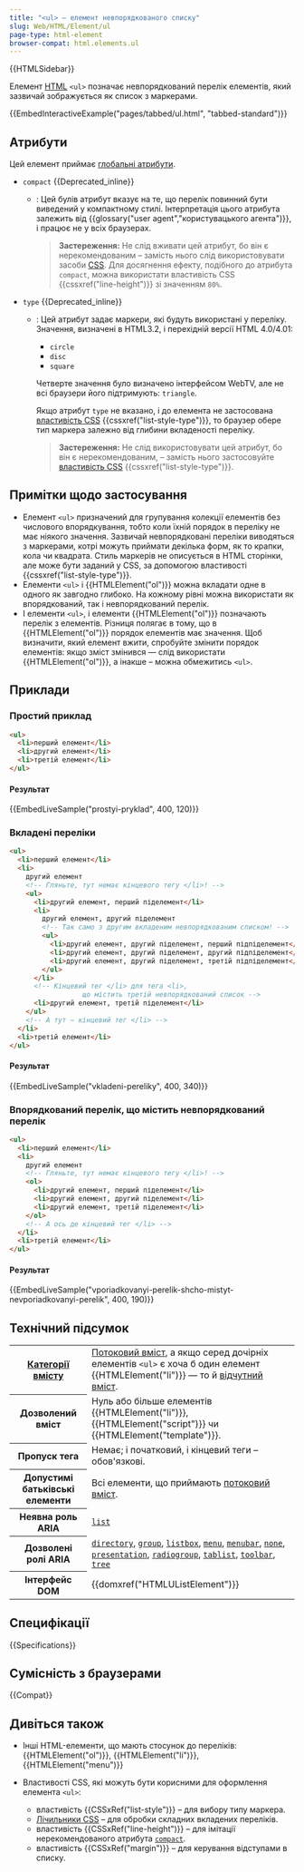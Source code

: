 ```yaml
---
title: "<ul> — елемент невпорядкованого списку"
slug: Web/HTML/Element/ul
page-type: html-element
browser-compat: html.elements.ul
---
```


{{HTMLSidebar}}

Елемент [HTML](/uk/docs/Web/HTML) `<ul>` позначає невпорядкований перелік елементів, який зазвичай зображується як список з маркерами.

{{EmbedInteractiveExample("pages/tabbed/ul.html", "tabbed-standard")}}

## Атрибути

Цей елемент приймає [глобальні атрибути](/uk/docs/Web/HTML/Global_attributes).

- `compact` {{Deprecated_inline}}

  - : Цей булів атрибут вказує на те, що перелік повинний бути виведений у компактному стилі. Інтерпретація цього атрибута залежить від {{glossary("user agent","користувацького агента")}}, і працює не у всіх браузерах.

    > **Застереження:** Не слід вживати цей атрибут, бо він є нерекомендованим – замість нього слід використовувати засоби [CSS](/uk/docs/Web/CSS). Для досягнення ефекту, подібного до атрибута `compact`, можна використати властивість CSS {{cssxref("line-height")}} зі значенням `80%`.

- `type` {{Deprecated_inline}}

  - : Цей атрибут задає маркери, які будуть використані у переліку. Значення, визначені в HTML3.2, і перехідній версії HTML 4.0/4.01:

    - `circle`
    - `disc`
    - `square`

    Четверте значення було визначено інтерфейсом WebTV, але не всі браузери його підтримують: `triangle`.

    Якщо атрибут `type` не вказано, і до елемента не застосована [властивість CSS](/uk/docs/Web/CSS) {{cssxref("list-style-type")}}, то браузер обере тип маркера залежно від глибини вкладеності переліку.

    > **Застереження:** Не слід використовувати цей атрибут, бо він є нерекомендованим, – замість нього застосовуйте [властивість CSS](/uk/docs/Web/CSS) {{cssxref("list-style-type")}}.

## Примітки щодо застосування

- Елемент `<ul>` призначений для групування колекції елементів без числового впорядкування, тобто коли їхній порядок в переліку не має ніякого значення. Зазвичай невпорядковані переліки виводяться з маркерами, котрі можуть приймати декілька форм, як то крапки, кола чи квадрата. Стиль маркерів не описується в HTML сторінки, але може бути заданий у CSS, за допомогою властивості {{cssxref("list-style-type")}}.
- Елементи `<ul>` і {{HTMLElement("ol")}} можна вкладати одне в одного як завгодно глибоко. На кожному рівні можна використати як впорядкований, так і невпорядкований перелік.
- І елементи `<ul>`, і елементи {{HTMLElement("ol")}} позначають перелік з елементів. Різниця полягає в тому, що в {{HTMLElement("ol")}} порядок елементів має значення. Щоб визначити, який елемент вжити, спробуйте змінити порядок елементів: якщо зміст змінився — слід використати {{HTMLElement("ol")}}, а інакше – можна обмежитись `<ul>`.

## Приклади

### Простий приклад

```html
<ul>
  <li>перший елемент</li>
  <li>другий елемент</li>
  <li>третій елемент</li>
</ul>
```

#### Результат

{{EmbedLiveSample("prostyi-pryklad", 400, 120)}}

### Вкладені переліки

```html
<ul>
  <li>перший елемент</li>
  <li>
    другий елемент
    <!-- Гляньте, тут немає кінцевого тегу </li>! -->
    <ul>
      <li>другий елемент, перший піделемент</li>
      <li>
        другий елемент, другий піделемент
        <!-- Так само з другим вкладеним невпорядкованим списком! -->
        <ul>
          <li>другий елемент, другий піделемент, перший підпіделемент</li>
          <li>другий елемент, другий піделемент, другий підпіделемент</li>
          <li>другий елемент, другий піделемент, третій підпіделемент</li>
        </ul>
      </li>
      <!-- Кінцевий тег </li> для тега <li>,
                  що містить третій невпорядкований список -->
      <li>другий елемент, третій піделемент</li>
    </ul>
    <!-- А тут — кінцевий тег </li> -->
  </li>
  <li>третій елемент</li>
</ul>
```

#### Результат

{{EmbedLiveSample("vkladeni-pereliky", 400, 340)}}

### Впорядкований перелік, що містить невпорядкований перелік

```html
<ul>
  <li>перший елемент</li>
  <li>
    другий елемент
    <!-- Гляньте, тут немає кінцевого тегу </li>! -->
    <ol>
      <li>другий елемент, перший піделемент</li>
      <li>другий елемент, другий піделемент</li>
      <li>другий елемент, третій піделемент</li>
    </ol>
    <!-- А ось де кінцевий тег </li> -->
  </li>
  <li>третій елемент</li>
</ul>
```

#### Результат

{{EmbedLiveSample("vporiadkovanyi-perelik-shcho-mistyt-nevporiadkovanyi-perelik", 400, 190)}}

## Технічний підсумок

<table class="properties">
  <tbody>
    <tr>
      <th scope="row">
        <a href="/uk/docs/Web/HTML/Content_categories"
          >Категорії вмісту</a
        >
      </th>
      <td>
        <a href="/uk/docs/Web/HTML/Content_categories#potokovyi-vmist"
          >Потоковий вміст</a
        >, а якщо серед дочірніх елементів <code>&#x3C;ul></code> є хоча б один елемент {{HTMLElement("li")}} &mdash; то й
        <a href="/uk/docs/Web/HTML/Content_categories#vidchutnyi-vmist"
          >відчутний вміст</a
        >.
      </td>
    </tr>
    <tr>
      <th scope="row">Дозволений вміст</th>
      <td>
        Нуль або більше елементів {{HTMLElement("li")}}, {{HTMLElement("script")}} чи {{HTMLElement("template")}}.
      </td>
    </tr>
    <tr>
      <th scope="row">Пропуск тега</th>
      <td>Немає; і початковий, і кінцевий теги – обов'язкові.</td>
    </tr>
    <tr>
      <th scope="row">Допустимі батьківські елементи</th>
      <td>
       Всі елементи, що приймають
        <a href="/uk/docs/Web/HTML/Content_categories#potokovyi-vmist"
          >потоковий вміст</a
        >.
      </td>
    </tr>
    <tr>
      <th scope="row">Неявна роль ARIA</th>
      <td>
        <code><a href="/uk/docs/Web/Accessibility/ARIA/Roles/List_role">list</a></code>
      </td>
    </tr>
    <tr>
      <th scope="row">Дозволені ролі ARIA</th>
      <td>
        <a href="/uk/docs/Web/Accessibility/ARIA/Roles/directory_role"><code>directory</code></a>, <a href="/uk/docs/Web/Accessibility/ARIA/Roles/group_role"><code>group</code></a>,
        <a href="/uk/docs/Web/Accessibility/ARIA/Roles/listbox_role"><code>listbox</code></a>, <a href="/uk/docs/Web/Accessibility/ARIA/Roles/menu_role"><code>menu</code></a>,
        <a href="/uk/docs/Web/Accessibility/ARIA/Roles/menubar_role"><code>menubar</code></a>, <a href="/uk/docs/Web/Accessibility/ARIA/Roles/none_role"><code>none</code></a>,
        <a href="/uk/docs/Web/Accessibility/ARIA/Roles/presentation_role"><code>presentation</code></a>,
        <a href="/uk/docs/Web/Accessibility/ARIA/Roles/radiogroup_role"><code>radiogroup</code></a>, <a href="/uk/docs/Web/Accessibility/ARIA/Roles/tablist_role"><code>tablist</code></a>,
        <a href="/uk/docs/Web/Accessibility/ARIA/Roles/toolbar_role"><code>toolbar</code></a>, <a href="/uk/docs/Web/Accessibility/ARIA/Roles/tree_role"><code>tree</code></a>
    </tr>
    <tr>
      <th scope="row">Інтерфейс DOM</th>
      <td>{{domxref("HTMLUListElement")}}</td>
    </tr>
  </tbody>
</table>

## Специфікації

{{Specifications}}

## Сумісність з браузерами

{{Compat}}

## Дивіться також

- Інші HTML-елементи, що мають стосунок до переліків: {{HTMLElement("ol")}}, {{HTMLElement("li")}}, {{HTMLElement("menu")}}
- Властивості CSS, які можуть бути корисними для оформлення елемента `<ul>`:

  - властивість {{CSSxRef("list-style")}} – для вибору типу маркера.
  - [Лічильники CSS](/uk/docs/Web/CSS/CSS_counter_styles/Using_CSS_counters) – для обробки складних вкладених переліків.
  - властивість {{CSSxRef("line-height")}} – для імітації нерекомендованого атрибута [`compact`](#compact).
  - властивість {{CSSxRef("margin")}} – для керування відступами в списку.

